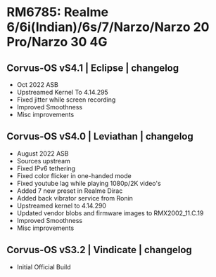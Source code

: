# RM6785: Realme 6/6i(Indian)/6s/7/Narzo/Narzo 20 Pro/Narzo 30 4G

## Corvus-OS vS4.1 | Eclipse | changelog
- Oct 2022 ASB
- Upstreamed Kernel To 4.14.295
- Fixed jitter while screen recording
- Improved Smoothness
- Misc improvements

## Corvus-OS vS4.0 | Leviathan | changelog
- August 2022 ASB
- Sources upstream
- Fixed IPv6 tethering
- Fixed color flicker in one-handed mode
- Fixed youtube lag while playing 1080p/2K video's
- Added 7 new preset in Realme Dirac
- Added back vibrator service from Ronin
- Upstreamed kernel to 4.14.290 
- Updated vendor blobs and firmware images to RMX2002_11.C.19
- Improved Smoothness
- Misc improvements

## Corvus-OS vS3.2 | Vindicate | changelog

- Initial Official Build
